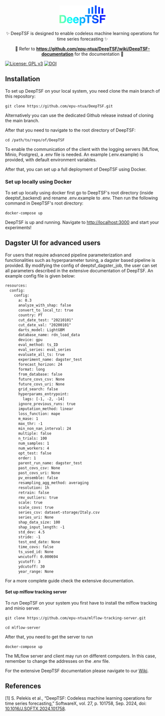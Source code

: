 <p align="center">
  <a href="https://doi.org/10.1016/j.softx.2024.101758">
    <img alt="DeepTSF" src="https://raw.githubusercontent.com/epu-ntua/DeepTSF/master/deeptsf_backend/docs/version1all.png
" width="150" />
  </a>
</p>
<p align="center">
    ✨ DeepTSF is designed to enable codeless machine learning operations for time series forecasting ✨
</p>

<p align="center">
    🙌 Refer to <b><a href="https://github.com/epu-ntua/DeepTSF/wiki/DeepTSF-documentation">https://github.com/epu-ntua/DeepTSF/wiki/DeepTSF-documentation</a></b> for the documentation 📖
</p>

[![License: GPL v3](https://img.shields.io/badge/License-GPLv3-blue.svg)](https://github.com/epu-ntua/DeepTSF/blob/dev/LICENSE.txt) [![DOI](https://img.shields.io/badge/Cite%20this%20paper-Google%20Scholar-blue])](https://doi.org/10.1016/j.softx.2024.101758)

## Installation

To set up DeepTSF on your local system, you need clone the main branch of this repository:

```git clone https://github.com/epu-ntua/DeepTSF.git```

Alternatively you can use the dedicated Github release instead of cloning the main branch.

After that you need to navigate to the root directory of DeepTSF:

```cd /path/to/repo/of/DeepTSF```

Το enable the communication of the client with the logging servers (MLflow, Minio, Postgres), a .env file is needed. 
An example (.env.example) is provided, with default environment variables.

After that, you can set up a full deployment of DeepTSF using Docker.

### Set up locally using Docker

To set up locally using docker first go to DeepTSF's root directory (inside deeptsf_backend) and rename .env.example to .env. Then run the following command in DeepTSF's root directory:

```docker-compose up```

DeepTSF is up and running. Navigate to [http://localhost:3000](http://localhost:3000) and start your experiments!

## Dagster UI for advanced users

For users that require advanced pipeline parameterization and functionalities such as hyperparameter tuning,
a dagster based pipeline is provided. By modifying the config of deeptsf_dagster_job, the user can set all parameters 
described in the extensive documentation of DeepTSF. An example config file is given below:

```
resources:
  config:
    config:
      a: 0.3
      analyze_with_shap: false
      convert_to_local_tz: true
      country: PT
      cut_date_test: "20210101"
      cut_date_val: "20200101"
      darts_model: LightGBM
      database_name: rdn_load_data
      device: gpu
      eval_method: ts_ID
      eval_series: eval_series
      evaluate_all_ts: true
      experiment_name: dagster_test
      forecast_horizon: 24
      format: long
      from_database: false
      future_covs_csv: None
      future_covs_uri: None
      grid_search: false
      hyperparams_entrypoint:
        lags: [-1, -2, -14]
      ignore_previous_runs: true
      imputation_method: linear
      loss_function: mape
      m_mase: 1
      max_thr: -1
      min_non_nan_interval: 24
      multiple: false
      n_trials: 100
      num_samples: 1
      num_workers: 4
      opt_test: false
      order: 1
      parent_run_name: dagster_test
      past_covs_csv: None
      past_covs_uri: None
      pv_ensemble: false
      resampling_agg_method: averaging
      resolution: 1h
      retrain: false
      rmv_outliers: true
      scale: true
      scale_covs: true
      series_csv: dataset-storage/Italy.csv
      series_uri: None
      shap_data_size: 100
      shap_input_length: -1
      std_dev: 4.5
      stride: -1
      test_end_date: None
      time_covs: false
      ts_used_id: None
      wncutoff: 0.000694
      ycutoff: 3
      ydcutoff: 30
      year_range: None
```

For a more complete guide check the extensive documentation.

#### Set up mlflow tracking server

To run DeepTSF on your system you first have to install the mlflow tracking and minio server.

```git clone https://github.com/epu-ntua/mlflow-tracking-server.git```

```cd mlflow-server```

After that, you need to get the server to run

```docker-compose up```

The MLflow server and client may run on different computers. In this case, remember to change
the addresses on the .env file.

For the extensive DeepTSF documentation please navigate to our [Wiki](https://github.com/epu-ntua/DeepTSF/wiki/DeepTSF-documentation). 

## References
[1] S. Pelekis et al., “DeepTSF: Codeless machine learning operations for time series forecasting,” SoftwareX, vol. 27, p. 101758, Sep. 2024, doi: [10.1016/J.SOFTX.2024.101758](https://doi.org/10.1016/j.softx.2024.101758). <br>
